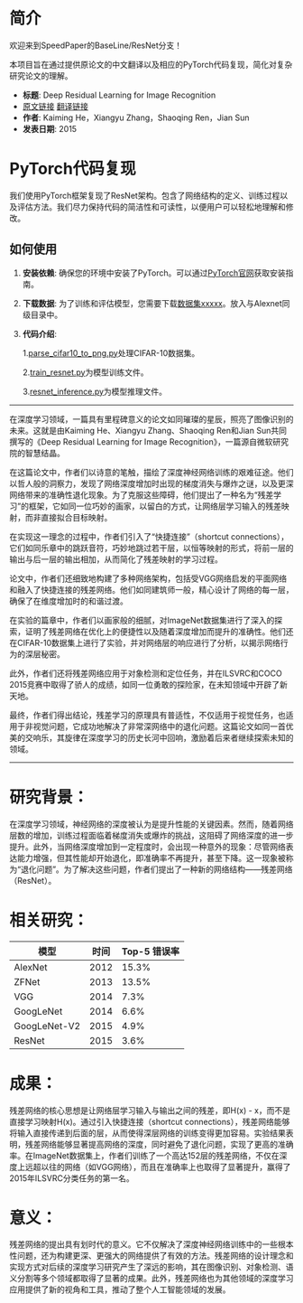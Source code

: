 # 简介

欢迎来到SpeedPaper的BaseLine/ResNet分支！

本项目旨在通过提供原论文的中文翻译以及相应的PyTorch代码复现，简化对复杂研究论文的理解。

- **标题**: Deep Residual Learning for Image Recognition
- [原文链接](https://arxiv.org/pdf/1512.03385.pdf)  [翻译链接](https://github.com/hanknewbird/SpeedPaper/blob/main/BaseLine/ResNet/paper/ResNet%E7%BF%BB%E8%AF%91.pdf)
- **作者**: Kaiming He，Xiangyu Zhang，Shaoqing Ren，Jian Sun
- **发表日期**: 2015

# PyTorch代码复现

我们使用PyTorch框架复现了ResNet架构。包含了网络结构的定义、训练过程以及评估方法。我们尽力保持代码的简洁性和可读性，以便用户可以轻松地理解和修改。

## 如何使用

1. **安装依赖**: 确保您的环境中安装了PyTorch。可以通过[PyTorch官网](https://pytorch.org/get-started/locally/)获取安装指南。

2. **下载数据**: 为了训练和评估模型，您需要下载[数据集xxxxx]()。放入与Alexnet同级目录中。

3. **代码介绍**:

   1.[parse_cifar10_to_png.py](https://github.com/hanknewbird/SpeedPaper/blob/main/BaseLine/ResNet/parse_cifar10_to_png.py)处理CIFAR-10数据集。

   2.[train_resnet.py](https://github.com/hanknewbird/SpeedPaper/blob/main/BaseLine/ResNet/train_resnet.py)为模型训练文件。

   3.[resnet_inference.py](https://github.com/hanknewbird/SpeedPaper/blob/main/BaseLine/ResNet/resnet_inference.py)为模型推理文件。

---

在深度学习领域，一篇具有里程碑意义的论文如同璀璨的星辰，照亮了图像识别的未来。这就是由Kaiming He、Xiangyu Zhang、Shaoqing Ren和Jian Sun共同撰写的《Deep Residual Learning for Image Recognition》，一篇源自微软研究院的智慧结晶。

在这篇论文中，作者们以诗意的笔触，描绘了深度神经网络训练的艰难征途。他们以哲人般的洞察力，发现了网络深度增加时出现的梯度消失与爆炸之谜，以及更深网络带来的准确性退化现象。为了克服这些障碍，他们提出了一种名为“残差学习”的框架，它如同一位巧妙的画家，以留白的方式，让网络层学习输入的残差映射，而非直接拟合目标映射。

在实现这一理念的过程中，作者们引入了“快捷连接”（shortcut connections），它们如同乐章中的跳跃音符，巧妙地跳过若干层，以恒等映射的形式，将前一层的输出与后一层的输出相加，从而简化了残差映射的学习过程。

论文中，作者们还细致地构建了多种网络架构，包括受VGG网络启发的平面网络和融入了快捷连接的残差网络。他们如同建筑师一般，精心设计了网络的每一层，确保了在维度增加时的和谐过渡。

在实验的篇章中，作者们以画家般的细腻，对ImageNet数据集进行了深入的探索，证明了残差网络在优化上的便捷性以及随着深度增加而提升的准确性。他们还在CIFAR-10数据集上进行了实验，并对网络层的响应进行了分析，以揭示网络行为的深层秘密。

此外，作者们还将残差网络应用于对象检测和定位任务，并在ILSVRC和COCO 2015竞赛中取得了骄人的成绩，如同一位勇敢的探险家，在未知领域中开辟了新天地。

最终，作者们得出结论，残差学习的原理具有普适性，不仅适用于视觉任务，也适用于非视觉问题，它成功地解决了非常深网络中的退化问题。这篇论文如同一首优美的交响乐，其旋律在深度学习的历史长河中回响，激励着后来者继续探索未知的领域。

---

# 研究背景：
在深度学习领域，神经网络的深度被认为是提升性能的关键因素。然而，随着网络层数的增加，训练过程面临着梯度消失或爆炸的挑战，这阻碍了网络深度的进一步提升。此外，当网络深度增加到一定程度时，会出现一种意外的现象：尽管网络表达能力增强，但其性能却开始退化，即准确率不再提升，甚至下降。这一现象被称为“退化问题”。为了解决这些问题，作者们提出了一种新的网络结构——残差网络（ResNet）。

# 相关研究：

| 模型       | 时间 | Top-5 错误率 |
|------------|------|--------------|
| AlexNet    | 2012 | 15.3%        |
| ZFNet      | 2013 | 13.5%        |
| VGG        | 2014 | 7.3%         |
| GoogLeNet  | 2014 | 6.6%         |
| GoogLeNet-V2| 2015 | 4.9%   |
| ResNet | 2015 | 3.6% |

# 成果：
残差网络的核心思想是让网络层学习输入与输出之间的残差，即H(x) - x，而不是直接学习映射H(x)。通过引入快捷连接（shortcut connections），残差网络能够将输入直接传递到后面的层，从而使得深层网络的训练变得更加容易。实验结果表明，残差网络能够显著提高网络的深度，同时避免了退化问题，实现了更高的准确率。在ImageNet数据集上，作者们训练了一个高达152层的残差网络，不仅在深度上远超以往的网络（如VGG网络），而且在准确率上也取得了显著提升，赢得了2015年ILSVRC分类任务的第一名。

# 意义：
残差网络的提出具有划时代的意义。它不仅解决了深度神经网络训练中的一些根本性问题，还为构建更深、更强大的网络提供了有效的方法。残差网络的设计理念和实现方式对后续的深度学习研究产生了深远的影响，其在图像识别、对象检测、语义分割等多个领域都取得了显著的成果。此外，残差网络也为其他领域的深度学习应用提供了新的视角和工具，推动了整个人工智能领域的发展。
